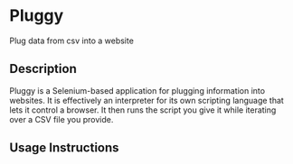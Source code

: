 # Pluggy
Plug data from csv into a website

## Description
Pluggy is a Selenium-based application for plugging information into websites. 
It is effectively an interpreter for its own scripting language that lets it control a browser.
It then runs the script you give it while iterating over a CSV file you provide. 

## Usage Instructions
